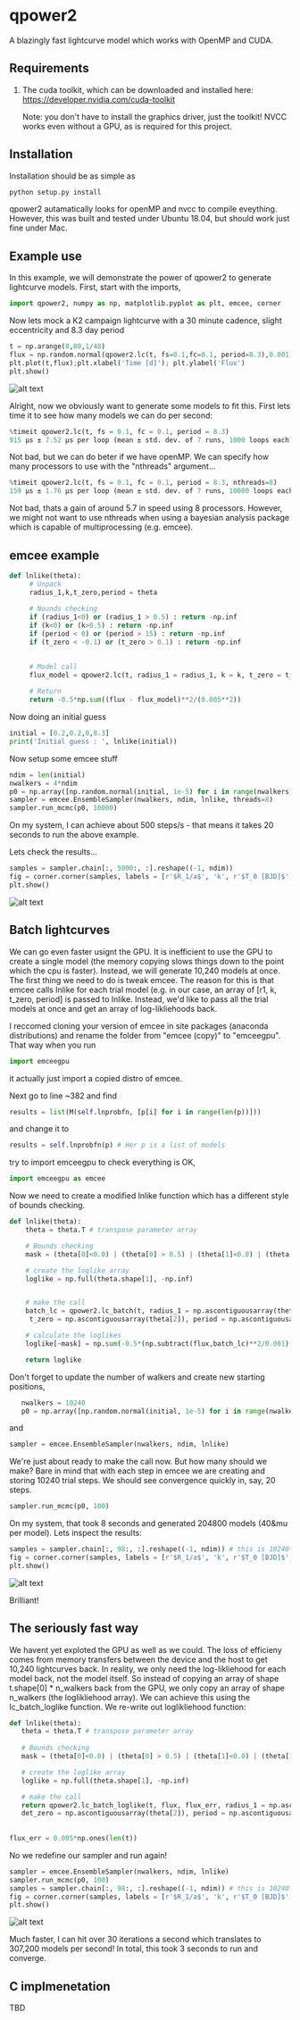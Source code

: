 # qpower2

A blazingly fast lightcurve model which works with OpenMP and CUDA. 

## Requirements
1. The cuda toolkit, which can be downloaded
   and installed here: https://developer.nvidia.com/cuda-toolkit
       
   Note: you don't have to install the graphics driver, just the toolkit!
         NVCC works even without a GPU, as is required for this project. 
         
         
         
## Installation
Installation should be as simple as 
```python
python setup.py install
```
qpower2 autamatically looks for openMP and nvcc to compile eveything. However,
this was built and tested under Ubuntu 18.04, but should work just fine under 
Mac. 

## Example use

In this example, we will demonstrate the power of qpower2 to generate lightcurve
models. First, start with the imports,
```python
import qpower2, numpy as np, matplotlib.pyplot as plt, emcee, corner
```
Now lets mock a K2 campaign lightcurve with a 30 minute cadence, slight eccentricity
and 8.3 day period
```python
t = np.arange(0,80,1/48)
flux = np.random.normal(qpower2.lc(t, fs=0.1,fc=0.1, period=8.3),0.001)
plt.plot(t,flux);plt.xlabel('Time [d]'); plt.ylabel('Flux')
plt.show()
```
![alt text](https://github.com/samgill844/qpower2/blob/master/images/Figure_1.png)


Alright, now we obviously want to generate some models to fit this. First lets time it
to see how many models we can do per second:

```python
%timeit qpower2.lc(t, fs = 0.1, fc = 0.1, period = 8.3)
915 µs ± 7.52 µs per loop (mean ± std. dev. of 7 runs, 1000 loops each)
```
Not bad, but we can do beter if we have openMP. We can specify how many processors 
to use with the "nthreads" argument...
```python
%timeit qpower2.lc(t, fs = 0.1, fc = 0.1, period = 8.3, nthreads=8)
159 µs ± 1.76 µs per loop (mean ± std. dev. of 7 runs, 10000 loops each)
```
Not bad, thats a gain of around 5.7 in speed using 8 processors. However, we might
not want to use nthreads when using a bayesian analysis package which is capable of
multiprocessing (e.g. emcee). 

## emcee example
              
```python
def lnlike(theta):
     # Unpack
     radius_1,k,t_zero,period = theta
     
     # Nounds checking
     if (radius_1<0) or (radius_1 > 0.5) : return -np.inf
     if (k<0) or (k>0.5) : return -np.inf
     if (period < 0) or (period > 15) : return -np.inf
     if (t_zero < -0.1) or (t_zero > 0.1) : return -np.inf

     
     # Model call
     flux_model = qpower2.lc(t, radius_1 = radius_1, k = k, t_zero = t_zero, period = period)
     
     # Return
     return -0.5*np.sum((flux - flux_model)**2/(0.005**2))
```
Now doing an initial guess
```python
initial = [0.2,0.2,0,8.3]
print('Initial guess : ', lnlike(initial))
```

Now setup some emcee stuff
```python
ndim = len(initial)
nwalkers = 4*ndim
p0 = np.array([np.random.normal(initial, 1e-5) for i in range(nwalkers) ])
sampler = emcee.EnsembleSampler(nwalkers, ndim, lnlike, threads=8)
sampler.run_mcmc(p0, 10000)
```

On my system, I can achieve about 500 steps/s - that means it takes 20 seconds to run the above example.

Lets check the results...
```python
samples = sampler.chain[:, 5000:, :].reshape((-1, ndim))
fig = corner.corner(samples, labels = [r'$R_1/a$', 'k', r'$T_0 [BJD]$', 'P [d]'], truths = [0.2,0.2,0.0,8.3])
plt.show()
```
![alt text](https://github.com/samgill844/qpower2/blob/master/images/Figure_2.png)

## Batch lightcurves

We can go even faster usignt the GPU. It is inefficient to use the GPU to create a single model (the memory
copying slows things down to the point which the cpu is faster). Instead, we will generate 10,240 models at once. 
The first thing we need to do is tweak emcee. The reason for this is that emcee calls lnlike for each trial model 
(e.g. in our case, an array of [r1, k, t_zero, period] is passed to lnlike. Instead, we'd like to pass all the trial models
at once and get an array of log-likliehoods back.

I reccomed cloning your version of emcee in site packages (anaconda distributions) and rename the folder from "emcee (copy)"
to "emceegpu". That way when you run
```python
import emceegpu
```
it actually just import a copied distro of emcee.

Next go to line ~382 and find
```python
results = list(M(self.lnprobfn, [p[i] for i in range(len(p))]))
```
and change it to
```python
results = self.lnprobfn(p) # Her p is a list of models
```
try to import emceegpu to check everything is OK,
```python 
import emceegpu as emcee
```


Now we need to create a modified lnlike function which has a different style of bounds checking. 

```python
def lnlike(theta):
    theta = theta.T # transpose parameter array

    # Bounds checking
    mask = (theta[0]<0.0) | (theta[0] > 0.5) | (theta[1]<0.0) | (theta[1] > 0.5) | (theta[2]<-0.1) | (theta[2] > 0.1) | (theta[3]<2) | (theta[3] > 15)

    # create the loglike array
    loglike = np.full(theta.shape[1], -np.inf)      


    # make the call
    batch_lc = qpower2.lc_batch(t, radius_1 = np.ascontiguousarray(theta[0]), k = np.ascontiguousarray(theta[1]),
     t_zero = np.ascontiguousarray(theta[2]), period = np.ascontiguousarray(theta[3]))

    # calculate the loglikes
    loglike[~mask] = np.sum(-0.5*(np.subtract(flux,batch_lc)**2/0.001), axis=1)[~mask]

    return loglike
```

Don't forget to update the number of walkers and create new starting positions,
```python
   nwalkers = 10240
   p0 = np.array([np.random.normal(initial, 1e-5) for i in range(nwalkers) ])
```
and 
```python
sampler = emcee.EnsembleSampler(nwalkers, ndim, lnlike)
```



We're just about ready to make the call now. But how many should we make? Bare in mind that 
with each step in emcee we are creating and storing 10240 trial steps. We should see convergence
quickly in, say, 20 steps.

```python
sampler.run_mcmc(p0, 100)
```
On my system, that took 8 seconds and generated 204800 models (40&mu per model). Lets inspect the results:
```python
samples = sampler.chain[:, 98:, :].reshape((-1, ndim)) # this is 10240*2 values
fig = corner.corner(samples, labels = [r'$R_1/a$', 'k', r'$T_0 [BJD]$', 'P [d]'], truths = [0.2,0.2,0.0,8.3])
plt.show()
```
![alt text](https://github.com/samgill844/qpower2/blob/master/images/Figure_3.png)

Brilliant!


## The seriously fast way

We havent yet exploted the GPU as well as we could. The loss of efficieny comes from 
memory transfers between the device and the host to get 10,240 lightcurves back. In reality,
we only need the log-likliehood for each model back, not the model itself. So instead of copying an array of shape 
t.shape[0] * n_walkers back from the GPU, we only copy an array of shape n_walkers (the loglikliehood array). 
We can achieve this using the lc_batch_loglike function. We re-write out loglikliehood function:

```python
def lnlike(theta):
   theta = theta.T # transpose parameter array
     
   # Bounds checking
   mask = (theta[0]<0.0) | (theta[0] > 0.5) | (theta[1]<0.0) | (theta[1] > 0.5) | (theta[2]<-0.1) | (theta[2] > 0.1) | (theta[3]<2) | (theta[3] > 15)

   # create the loglike array
   loglike = np.full(theta.shape[1], -np.inf)      

   # make the call
   return qpower2.lc_batch_loglike(t, flux, flux_err, radius_1 = np.ascontiguousarray(theta[0]), k = np.ascontiguousarray(theta[1]),
   det_zero = np.ascontiguousarray(theta[2]), period = np.ascontiguousarray(theta[3]))[~mask]
   
   
flux_err = 0.005*np.ones(len(t))
```
No we redefine our sampler and run again!
```python
sampler = emcee.EnsembleSampler(nwalkers, ndim, lnlike)
sampler.run_mcmc(p0, 100)
samples = sampler.chain[:, 98:, :].reshape((-1, ndim)) # this is 10240*2 values
fig = corner.corner(samples, labels = [r'$R_1/a$', 'k', r'$T_0 [BJD]$', 'P [d]'], truths = [0.2,0.2,0.0,8.3])
plt.show()
```
![alt text](https://github.com/samgill844/qpower2/blob/master/images/Figure_4.png)

Much faster, I can hit over 30 iterations a second which translates to 307,200 models per second! In total, this took 3 seconds to run and converge. 

## C implmenetation
TBD




